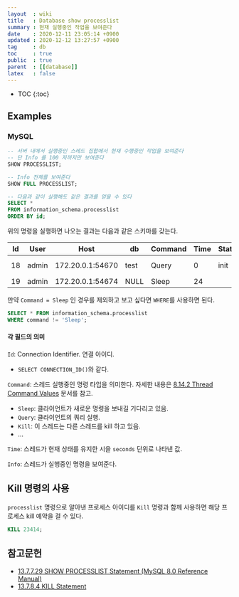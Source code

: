 ```yaml
---
layout  : wiki
title   : Database show processlist
summary : 현재 실행중인 작업을 보여준다
date    : 2020-12-11 23:05:14 +0900
updated : 2020-12-12 13:27:57 +0900
tag     : db
toc     : true
public  : true
parent  : [[database]]
latex   : false
---
```

* TOC
{:toc}

## Examples
### MySQL

```sql
-- 서버 내에서 실행중인 스레드 집합에서 현재 수행중인 작업을 보여준다
-- 단 Info 를 100 자까지만 보여준다
SHOW PROCESSLIST;

-- Info 전체를 보여준다
SHOW FULL PROCESSLIST;

-- 다음과 같이 실행해도 같은 결과를 얻을 수 있다
SELECT *
FROM information_schema.processlist
ORDER BY id;
```

위의 명령을 실행하면 나오는 결과는 다음과 같은 스키마를 갖는다.

| Id  | User  | Host             | db   | Command | Time | State | Info             |
| --- | ---   | ---              | ---  | ---     | ---  | ---   | ---              |
| 18  | admin | 172.20.0.1:54670 | test | Query   | 0    | init  | SHOW PROCESSLIST |
| 19  | admin | 172.20.0.1:54674 | NULL | Sleep   | 24   |       | NULL             |

만약 `Command = Sleep` 인 경우를 제외하고 보고 싶다면 `WHERE`를 사용하면 된다.

```sql
SELECT * FROM information_schema.processlist
WHERE command != 'Sleep';
```

#### 각 필드의 의미
`Id`: Connection Identifier. 연결 아이디.
- `SELECT CONNECTION_ID()`와 같다.

`Command`: 스레드 실행중인 명령 타입을 의미한다. 자세한 내용은 [8.14.2 Thread Command Values]( https://dev.mysql.com/doc/refman/8.0/en/thread-commands.html ) 문서를 참고.
- `Sleep`: 클라이언트가 새로운 명령을 보내길 기다리고 있음.
- `Query`: 클라이언트의 쿼리 실행.
- `Kill`: 이 스레드는 다른 스레드를 kill 하고 있음.
- ...

`Time`: 스레드가 현재 상태를 유지한 시을 `seconds` 단위로 나타낸 값.

`Info`: 스레드가 실행중인 명령을 보여준다.

## Kill 명령의 사용

`processlist` 명령으로 알아낸 프로세스 아이디를 `Kill` 명령과 함께 사용하면 해당 프로세스 kill 예약을 걸 수 있다.

```sql
KILL 23414;
```

## 참고문헌

- [13.7.7.29 SHOW PROCESSLIST Statement (MySQL 8.0 Reference Manual)]( https://dev.mysql.com/doc/refman/8.0/en/show-processlist.html )
- [13.7.8.4 KILL Statement]( https://dev.mysql.com/doc/refman/8.0/en/kill.html )

